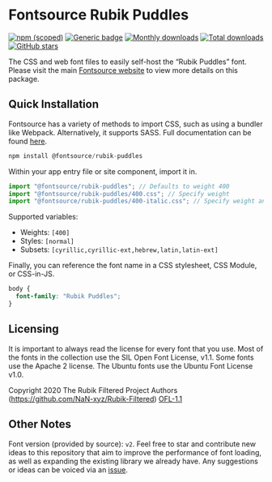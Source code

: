 # Fontsource Rubik Puddles

[![npm (scoped)](https://img.shields.io/npm/v/@fontsource/rubik-puddles?color=brightgreen)](https://www.npmjs.com/package/@fontsource/rubik-puddles) [![Generic badge](https://img.shields.io/badge/fontsource-passing-brightgreen)](https://github.com/fontsource/fontsource) [![Monthly downloads](https://badgen.net/npm/dm/@fontsource/rubik-puddles)](https://github.com/fontsource/fontsource) [![Total downloads](https://badgen.net/npm/dt/@fontsource/rubik-puddles)](https://github.com/fontsource/fontsource) [![GitHub stars](https://img.shields.io/github/stars/fontsource/fontsource.svg?style=social&label=Star)](https://github.com/fontsource/fontsource/stargazers)

The CSS and web font files to easily self-host the “Rubik Puddles” font. Please visit the main [Fontsource website](https://fontsource.org/fonts/rubik-puddles) to view more details on this package.

## Quick Installation

Fontsource has a variety of methods to import CSS, such as using a bundler like Webpack. Alternatively, it supports SASS. Full documentation can be found [here](https://fontsource.org/docs/getting-started/introduction).

```javascript
npm install @fontsource/rubik-puddles
```

Within your app entry file or site component, import it in.

```javascript
import "@fontsource/rubik-puddles"; // Defaults to weight 400
import "@fontsource/rubik-puddles/400.css"; // Specify weight
import "@fontsource/rubik-puddles/400-italic.css"; // Specify weight and style

```

Supported variables:
- Weights: `[400]`
- Styles: `[normal]`
- Subsets: `[cyrillic,cyrillic-ext,hebrew,latin,latin-ext]`

Finally, you can reference the font name in a CSS stylesheet, CSS Module, or CSS-in-JS.

```css
body {
  font-family: "Rubik Puddles";
}
```

## Licensing
It is important to always read the license for every font that you use.
Most of the fonts in the collection use the SIL Open Font License, v1.1. Some fonts use the Apache 2 license. The Ubuntu fonts use the Ubuntu Font License v1.0.

Copyright 2020 The Rubik Filtered Project Authors (https://github.com/NaN-xyz/Rubik-Filtered)
[OFL-1.1](http://scripts.sil.org/OFL)

## Other Notes
Font version (provided by source): `v2`.
Feel free to star and contribute new ideas to this repository that aim to improve the performance of font loading, as well as expanding the existing library we already have. Any suggestions or ideas can be voiced via an [issue](https://github.com/fontsource/fontsource/issues).